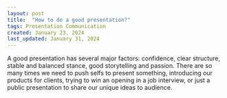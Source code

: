 ```yaml
---
layout: post
title:  "How to do a good presentation?"
tags: Presentation Communication
created: January 23, 2024
last_updated: January 31, 2024
---
```

A good presentation has several major factors: confidence, clear structure,  stable and balanced stance, good storytelling and passion. There are so many times we need to push selfs to present something,  introducing our products for clients,  trying to win an opening in a job interview,  or just a public presentation to share our unique ideas to audience.

